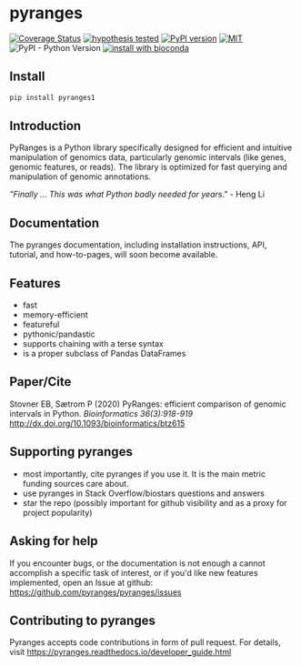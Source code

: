 # pyranges

[![Coverage Status](https://img.shields.io/coveralls/github/biocore-ntnu/pyranges.svg)](https://coveralls.io/github/biocore-ntnu/pyranges?branch=master) [![hypothesis tested](graphs/hypothesis-tested-brightgreen.svg)](http://hypothesis.readthedocs.io/) [![PyPI version](https://badge.fury.io/py/pyranges.svg)](https://badge.fury.io/py/pyranges) [![MIT](https://img.shields.io/pypi/l/pyranges.svg?color=green)](https://opensource.org/licenses/MIT) ![PyPI - Python Version](https://img.shields.io/pypi/pyversions/pyranges.svg) [![install with bioconda](https://img.shields.io/badge/install%20with-bioconda-brightgreen.svg?style=flat)](http://bioconda.github.io/recipes/pyranges/README.html)

## Install

```bash
pip install pyranges1
```

## Introduction

PyRanges is a Python library specifically designed for efficient and intuitive manipulation of genomics data,
particularly genomic intervals (like genes, genomic features, or reads).
The library is optimized for fast querying and manipulation of genomic annotations.

*"Finally ... This was what Python badly needed for years."* - Heng Li

## Documentation

The pyranges documentation, including installation instructions, API, tutorial, and how-to-pages, will soon become available.

## Features

  - fast
  - memory-efficient
  - featureful
  - pythonic/pandastic
  - supports chaining with a terse syntax
  - is a proper subclass of Pandas DataFrames

## Paper/Cite

Stovner EB, Sætrom P (2020) PyRanges: efficient comparison of genomic intervals in Python. *Bioinformatics 36(3):918-919*  http://dx.doi.org/10.1093/bioinformatics/btz615

## Supporting pyranges

  - most importantly, cite pyranges if you use it. It is the main metric funding sources care about.
  - use pyranges in Stack Overflow/biostars questions and answers
  - star the repo (possibly important for github visibility and as a proxy for project popularity)

## Asking for help

If you encounter bugs, or the documentation is not enough a cannot accomplish a specific task of interest, or if you'd like new features implemented, open an Issue at github: https://github.com/pyranges/pyranges/issues

## Contributing to pyranges

Pyranges accepts code contributions in form of pull request. For details, visit https://pyranges.readthedocs.io/developer_guide.html

